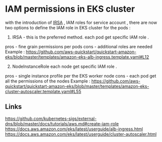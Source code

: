 # IAM permissions in EKS cluster 
with the introduction of [IRSA](https://docs.aws.amazon.com/eks/latest/userguide/iam-roles-for-service-accounts.html) , IAM roles for service account ,
there are now two options to define the IAM role in EKS cluster for the pods :

1. IRSA - this is the preferred method.
each pod get specific IAM role .

pros - fine grain permissions per pods
cons - additional roles are needed  
Example : https://github.com/aws-quickstart/quickstart-amazon-eks/blob/master/templates/amazon-eks-alb-ingress.template.yaml#L12

2. NodeInstanceRole 
each node get specific IAM role .

pros - single instance profile per the EKS worker node
cons - each pod get all the permissions of the nodes
Example : https://github.com/aws-quickstart/quickstart-amazon-eks/blob/master/templates/amazon-eks-cluster-autoscaler.template.yaml#L55

## Links
https://github.com/kubernetes-sigs/external-dns/blob/master/docs/tutorials/aws.md#create-iam-role  
https://docs.aws.amazon.com/eks/latest/userguide/alb-ingress.html  
https://docs.aws.amazon.com/eks/latest/userguide/cluster-autoscaler.html  



